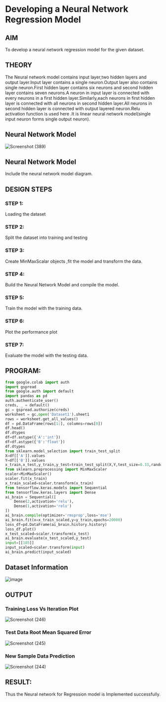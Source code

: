 # Developing a Neural Network Regression Model

## AIM

To develop a neural network regression model for the given dataset.

## THEORY

The Neural network model contains input layer,two hidden layers and output layer.Input layer contains a single neuron.Output layer also contains single neuron.First hidden layer contains six neurons and second hidden layer contains seven neurons.A neuron in input layer is connected with every neurons in a first hidden layer.Similarly,each neurons in first hidden layer is connected with all neurons in second hidden layer.All neurons in second hidden layer is connected with output layered neuron.Relu activation function is used here .It is linear neural network model(single input neuron forms single output neuron).

## Neural Network Model
![Screenshot (389)](https://user-images.githubusercontent.com/75243072/187078981-2aafe51a-eaff-4dd6-a902-e6f6bc567333.png)

## Neural Network Model

Include the neural network model diagram.

## DESIGN STEPS

### STEP 1:

Loading the dataset

### STEP 2:

Split the dataset into training and testing

### STEP 3:

Create MinMaxScalar objects ,fit the model and transform the data.

### STEP 4:

Build the Neural Network Model and compile the model.

### STEP 5:

Train the model with the training data.

### STEP 6:

Plot the performance plot

### STEP 7:

Evaluate the model with the testing data.

## PROGRAM:
```python
from google.colab import auth
import gspread
from google.auth import default
import pandas as pd
auth.authenticate_user()
creds, _ = default()
gc = gspread.authorize(creds)
worksheet = gc.open('Dataset1').sheet1
rows = worksheet.get_all_values()
df = pd.DataFrame(rows[1:], columns=rows[0])
df.head()
df.dtypes
df=df.astype({'A':'int'})
df=df.astype({'B':'float'})
df.dtypes
from sklearn.model_selection import train_test_split
X=df[['A']].values
Y=df[['B']].values
x_train,x_test,y_train,y_test=train_test_split(X,Y,test_size=0.33,random_state=20)
from sklearn.preprocessing import MinMaxScaler
scaler=MinMaxScaler()
scaler.fit(x_train)
x_train_scaled=scaler.transform(x_train)
from tensorflow.keras.models import Sequential
from tensorflow.keras.layers import Dense
ai_brain = Sequential([
    Dense(2,activation='relu'),
    Dense(1,activation='relu')
])
ai_brain.compile(optimizer='rmsprop',loss='mse')
ai_brain.fit(x=x_train_scaled,y=y_train,epochs=20000)
loss_df=pd.DataFrame(ai_brain.history.history)
loss_df.plot()
x_test_scaled=scaler.transform(x_test)
ai_brain.evaluate(x_test_scaled,y_test)
input=[[185]]
input_scaled=scaler.transform(input)
ai_brain.predict(input_scaled)
```

## Dataset Information
![image](https://user-images.githubusercontent.com/75234807/187390697-6f32e1ed-7380-45cb-bc57-f385e7c6371f.png)


## OUTPUT

### Training Loss Vs Iteration Plot
![Screenshot (246)](https://user-images.githubusercontent.com/75234807/187431193-e0aa687b-5596-45d3-80c2-5527b21f6d68.png)


### Test Data Root Mean Squared Error
![Screenshot (245)](https://user-images.githubusercontent.com/75234807/187391778-73df420a-ba69-4e8c-9d99-a86f8980da85.png)


### New Sample Data Prediction
![Screenshot (244)](https://user-images.githubusercontent.com/75234807/187391740-d745a676-5bde-42d6-a375-778c227f7340.png)


## RESULT:
Thus the Neural network for Regression model is Implemented successfully.
